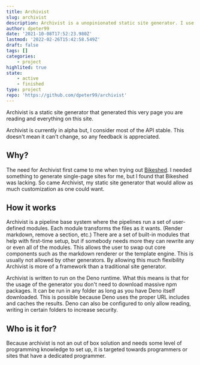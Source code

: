 ```yaml
---
title: Archivist
slug: archivist
description: Archivist is a unopinionated static site generator. I use it to generate my own personal blog.
author: dpeter99
date: '2021-10-08T17:52:23.980Z'
lastmod: '2022-02-26T15:42:58.549Z'
draft: false
tags: []
categories:
    - project
highlited: true
state:
    - active
    - finished
type: project
repo: 'https://github.com/dpeter99/archivist'
---
```


Archivist is a static site generator that generated this very page you are reading and everything on this site.

Archivist is currently in alpha but, I consider most of the API stable. This doesn't mean it can't change, so any feedback is appreciated.

## Why?
The need for Archivist first came to me when trying out [Bikeshed](https://github.com/tabatkins/bikeshed).
I needed something to generate single-page sites for me, but I found that Bikeshed was lacking. 
So came Archivist, my static site generator that would allow as much customization as one could want.

## How it works
Archivist is a pipeline base system where the pipelines run a set of user-defined modules. Each module transforms the files as it wants. (Render markdown, remove a section, etc.)
There are a set of built-in modules that help with first-time setup, but if somebody needs more they can rewrite any or even all of the modules. This allows the user to swap out core components such as the markdown renderer or the template engine. This is usually not allowed by other generators. By allowing this much flexibility Archivist is more of a framework than a traditional site generator.

Archivist is written to run on the Deno runtime. What this means is that for the usage of the generator you don't need to download massive npm packages. It can be run in any folder as long as you have Deno itself downloaded.
This is possible because Deno uses the proper URL includes and caches the results. Deno can also be configured to only allow reading, writing in certain folders to increase security.

## Who is it for?
Because archivist is not an out of box solution and needs some level of programming knowledge to set up, it is targeted towards programmers or sites that have a dedicated programmer.



[^bikeshed]: Bikeshed was not able to generate markdown tables. And according to a discussion on GitHub, the creator wasn't willing to add it, as it already supported manually creating HTML tables. This was not an option for me.
